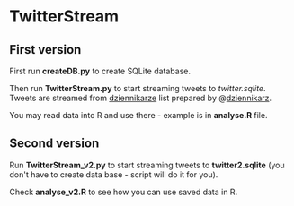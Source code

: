 # TwitterStream

## First version

First run **createDB.py** to create SQLite database.

Then run **TwitterStream.py** to start streaming tweets to *twitter.sqlite*. Tweets are streamed from [dziennikarze](https://twitter.com/dziennikarz/lists/dziennikarze) list prepared by @[dziennikarz](http://twitter.com/dziennikarz).

You may read data into R and use there - example is in **analyse.R** file.


## Second version

Run **TwitterStream_v2.py** to start streaming tweets to **twitter2.sqlite** (you don't have to create data base - script will do it for you).

Check **analyse_v2.R** to see how you can use saved data in R.

